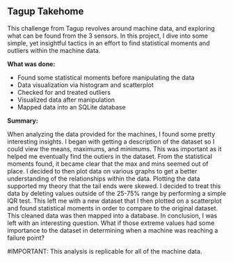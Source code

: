 ## Tagup Takehome

This challenge from Tagup revolves around machine data, and exploring what can be found from the 3 sensors.
In this project, I dive into some simple, yet insightful tactics in an effort to find statistical moments and outliers within the machine data.



**What was done:**
- Found some statistical moments before manipulating the data
- Data visualization via histogram and scatterplot
- Checked for and treated outliers 
- Visualized data after manipulation
- Mapped data into an SQLite database

**Summary:**

  When analyzing the data provided for the machines, I found some pretty interesting insights. 
I began with getting a description of the dataset so I could view the means, maximums, and minimums. This was important as it helped me eventually find the outiers in the dataset. From the statistical moments found, it became clear that the max and mins seemed out of place.
  I decided to then plot data on various graphs to get a better understanding of the relationships within the data. Plotting the data supported my theory that the tail ends were skewed. I decided to treat this data by deleting values outside of the 25-75% range by performing a simple IQR test. This left me with a new dataset that I then plotted on a scatterplot and found statistical moments in order to compare to the original dataset. This cleaned data was then mapped into a database.
  In conclusion, I was left with an interesting question. What if those extreme values had some importance to the dataset in determining when a machine was reaching a failure point?

#IMPORTANT: This analysis is replicable for all of the machine data. 


